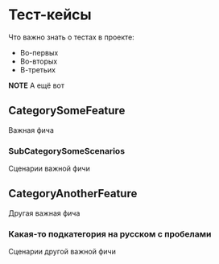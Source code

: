 # Тест-кейсы

Что важно знать о тестах в проекте:
* Во-первых 
* Во-вторых
* В-третьих

**NOTE** А ещё вот

## CategorySomeFeature

Важная фича

### SubCategorySomeScenarios

Сценарии важной фичи

## CategoryAnotherFeature

Другая важная фича

### Какая-то подкатегория на русском с пробелами

Сценарии другой важной фичи
